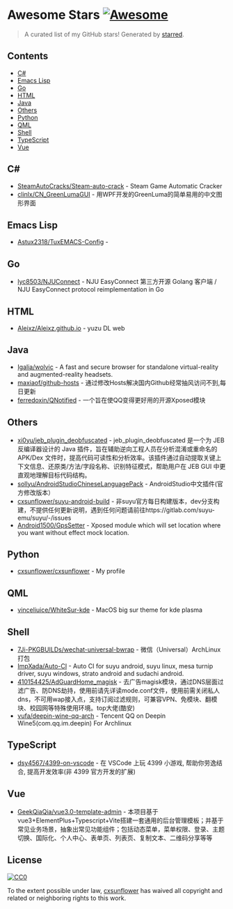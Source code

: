 <!--lint disable awesome-contributing awesome-license awesome-list-item match-punctuation no-repeat-punctuation no-undefined-references awesome-spell-check-->
# Awesome Stars [![Awesome](https://awesome.re/badge.svg)](https://github.com/sindresorhus/awesome)

> A curated list of my GitHub stars! Generated by [starred](https://github.com/maguowei/starred).

## Contents

- [C#](#c#)
- [Emacs Lisp](#emacs-lisp)
- [Go](#go)
- [HTML](#html)
- [Java](#java)
- [Others](#others)
- [Python](#python)
- [QML](#qml)
- [Shell](#shell)
- [TypeScript](#typescript)
- [Vue](#vue)

## C# # 

- [SteamAutoCracks/Steam-auto-crack](https://github.com/SteamAutoCracks/Steam-auto-crack) - Steam Game Automatic Cracker
- [clinlx/CN_GreenLumaGUI](https://github.com/clinlx/CN_GreenLumaGUI) - 用WPF开发的GreenLuma的简单易用的中文图形界面

## Emacs Lisp 

- [Astux2318/TuxEMACS-Config](https://github.com/Astux2318/TuxEMACS-Config) - 

## Go 

- [lyc8503/NJUConnect](https://github.com/lyc8503/NJUConnect) - NJU EasyConnect 第三方开源 Golang 客户端 / NJU EasyConnect protocol reimplementation in Go

## HTML 

- [Aleixz/Aleixz.github.io](https://github.com/Aleixz/Aleixz.github.io) - yuzu DL web

## Java 

- [Igalia/wolvic](https://github.com/Igalia/wolvic) - A fast and secure browser for standalone virtual-reality and augmented-reality headsets.
- [maxiaof/github-hosts](https://github.com/maxiaof/github-hosts) - 通过修改Hosts解决国内Github经常抽风访问不到,每日更新
- [ferredoxin/QNotified](https://github.com/ferredoxin/QNotified) - 一个旨在使QQ变得更好用的开源Xposed模块

## Others 

- [xi0yu/jeb_plugin_deobfuscated](https://github.com/xi0yu/jeb_plugin_deobfuscated) - jeb_plugin_deobfuscated 是一个为 JEB 反编译器设计的 Java 插件，旨在辅助逆向工程人员在分析混淆或重命名的 APK/Dex 文件时，提高代码可读性和分析效率。该插件通过自动提取关键上下文信息、还原类/方法/字段名称、识别特征模式，帮助用户在 JEB GUI 中更直观地理解目标代码结构。
- [sollyu/AndroidStudioChineseLanguagePack](https://github.com/sollyu/AndroidStudioChineseLanguagePack) - AndroidStudio中文插件(官方修改版本）
- [cxsunflower/suyu-android-build](https://github.com/cxsunflower/suyu-android-build) - 非suyu官方每日构建版本，dev分支构建，不提供任何更新说明，遇到任何问题请前往https://gitlab.com/suyu-emu/suyu/-/issues
- [Android1500/GpsSetter](https://github.com/Android1500/GpsSetter) - Xposed module which will set location where you want without effect mock location.

## Python 

- [cxsunflower/cxsunflower](https://github.com/cxsunflower/cxsunflower) - My profile

## QML 

- [vinceliuice/WhiteSur-kde](https://github.com/vinceliuice/WhiteSur-kde) - MacOS big sur theme for kde plasma

## Shell 

- [7Ji-PKGBUILDs/wechat-universal-bwrap](https://github.com/7Ji-PKGBUILDs/wechat-universal-bwrap) - 微信（Universal）ArchLinux打包
- [ImpXada/Auto-CI](https://github.com/ImpXada/Auto-CI) - Auto CI for suyu android, suyu linux, mesa turnip driver, suyu windows, strato android and sudachi android.
- [410154425/AdGuardHome_magisk](https://github.com/410154425/AdGuardHome_magisk) - 去广告magisk模块，通过DNS层面过滤广告、防DNS劫持，使用前请先详读mode.conf文件，使用前需关闭私人dns，不可用wap接入点，支持订阅过滤规则，可兼容VPN、免模块、翻模块、校园网等特殊使用环境。top大佬(酷安)
- [vufa/deepin-wine-qq-arch](https://github.com/vufa/deepin-wine-qq-arch) - Tencent QQ on Deepin Wine5(com.qq.im.deepin) For Archlinux

## TypeScript 

- [dsy4567/4399-on-vscode](https://github.com/dsy4567/4399-on-vscode) - 在 VSCode 上玩 4399 小游戏, 帮助你劳逸结合, 提高开发效率(非 4399 官方开发的扩展)

## Vue 

- [GeekQiaQia/vue3.0-template-admin](https://github.com/GeekQiaQia/vue3.0-template-admin) - 本项目基于vue3+ElementPlus+Typescript+Vite搭建一套通用的后台管理模板；并基于常见业务场景，抽象出常见功能组件；包括动态菜单，菜单权限、登录、主题切换、国际化、个人中心、表单页、列表页、复制文本、二维码分享等等


## License

[![CC0](http://mirrors.creativecommons.org/presskit/buttons/88x31/svg/cc-zero.svg)](https://creativecommons.org/publicdomain/zero/1.0/)

To the extent possible under law, [cxsunflower](https://github.com/cxsunflower) has waived all copyright and related or neighboring rights to this work.

